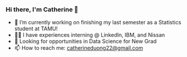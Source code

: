 ### Hi there, I'm Catherine 💓

<!--
**CatherineDuong22/CatherineDuong22** is a ✨ _special_ ✨ repository because its `README.md` (this file) appears on your GitHub profile.

Here are some ideas to get you started:

- 🔭 I’m currently working on ...
- 🌱 I’m currently learning ...
- 👯 I’m looking to collaborate on ...
- 🤔 I’m looking for help with ...
- 💬 Ask me about ...
- 📫 How to reach me: chauduong@tamu.edu
- 😄 Pronouns: ...
- ⚡ Fun fact: 
-->



- 🔭 I’m currently working on finishing my last semester as a Statistics student at TAMU!
- 🧚‍♀️ I have experiences interning @ LinkedIn, IBM, and Nissan
- 👀 Looking for opportunities in Data Science for New Grad
- 📫 How to reach me: catherineduong22@gmail.com
